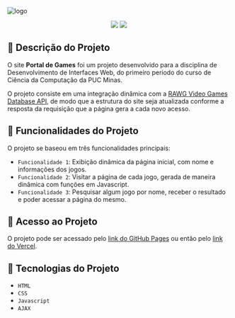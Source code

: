 ![logo](https://user-images.githubusercontent.com/110415518/203441514-00cd8ee3-aa9d-4b46-a04f-a72525acc749.png)

<p align="center">
<img src="https://img.shields.io/badge/status-concluido-green"/>
<img src="https://img.shields.io/badge/versao-1.0.0-blue"/>
</p>

## :pencil: Descrição do Projeto

O site **Portal de Games** foi um projeto desenvolvido para a disciplina de Desenvolvimento de Interfaces Web, do primeiro período do curso de Ciência da Computação da PUC Minas.

O projeto consiste em uma integração dinâmica com a [RAWG Video Games Database API](https://rawg.io/apidocs), de modo que a estrutura do site seja atualizada conforme a resposta da requisição que a página gera a cada novo acesso.


## :wrench: Funcionalidades do Projeto

O projeto se baseou em três funcionalidades principais:

- `Funcionalidade 1`: Exibição dinâmica da página inicial, com nome e informações dos jogos.
- `Funcionalidade 2`: Visitar a página de cada jogo, gerada de maneira dinâmica com funções em Javascript.
- `Funcionalidade 3`: Pesquisar algum jogo por nome, receber o resultado e poder acessar a página do mesmo.


## :open_file_folder: Acesso ao Projeto

O projeto pode ser acessado pelo [link do GitHub Pages](https://pmboscatti.github.io/portal-de-games-api/) ou então pelo [link do Vercel](https://portal-de-games-api.vercel.app/index.html).


## :hammer: Tecnologias do Projeto

- `HTML`
- `CSS`
- `Javascript`
- `AJAX`
